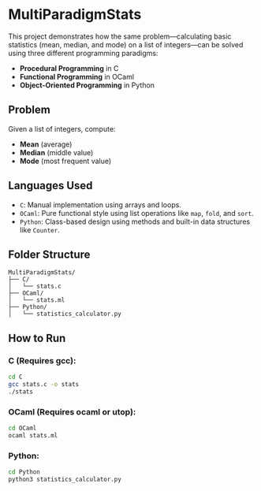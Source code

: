 # MultiParadigmStats

This project demonstrates how the same problem—calculating basic statistics (mean, median, and mode) on a list of integers—can be solved using three different programming paradigms:

- **Procedural Programming** in C  
- **Functional Programming** in OCaml  
- **Object-Oriented Programming** in Python

## Problem

Given a list of integers, compute:
- **Mean** (average)
- **Median** (middle value)
- **Mode** (most frequent value)

## Languages Used

- `C`: Manual implementation using arrays and loops.
- `OCaml`: Pure functional style using list operations like `map`, `fold`, and `sort`.
- `Python`: Class-based design using methods and built-in data structures like `Counter`.

## Folder Structure

```
MultiParadigmStats/
├── C/
│   └── stats.c
├── OCaml/
│   └── stats.ml
├── Python/
│   └── statistics_calculator.py
```

## How to Run

### C (Requires gcc):
```bash
cd C
gcc stats.c -o stats
./stats
```

### OCaml (Requires ocaml or utop):
```bash
cd OCaml
ocaml stats.ml
```

### Python:
```bash
cd Python
python3 statistics_calculator.py
```
